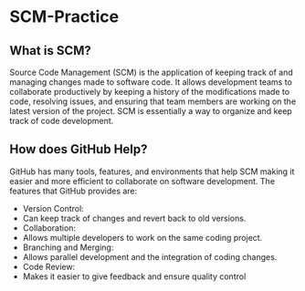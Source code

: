 # SCM-Practice
## What is SCM?
Source Code Management (SCM) is the application of keeping track of and managing changes made to software code. It allows development teams to collaborate productively by keeping a history of the modifications made to code, resolving issues, and ensuring that team members are working on the latest version of the project. SCM is essentially a way to organize and keep track of code development. 

## How does GitHub Help?
GitHub has many tools, features, and environments that help SCM making it easier and more efficient to collaborate on software development. The features that GitHub provides are: 
* Version Control:
*  Can keep track of changes and revert back to old versions.
* Collaboration:
*  Allows multiple developers to work on the same coding project.
* Branching and Merging:
*  Allows parallel development and the integration of coding changes.
* Code Review:
*  Makes it easier to give feedback and ensure quality control
  
